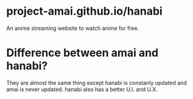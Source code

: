 # project-amai.github.io/hanabi
An anime streaming website to watch anime for free.

# Difference between amai and hanabi?
They are almost the same thing except hanabi is constanly updated and amai is never updated. hanabi also has a better U.I. and U.X.
